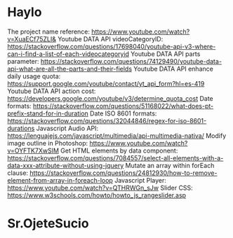 # Haylo

The project name reference: https://www.youtube.com/watch?v=XuaECf75ZLI& 
Youtube DATA API videoCategoryID: https://stackoverflow.com/questions/17698040/youtube-api-v3-where-can-i-find-a-list-of-each-videocategoryid 
Youtube DATA API parts parameter: https://stackoverflow.com/questions/74129490/youtube-data-api-what-are-all-the-parts-and-their-fields 
Youtube DATA API enhance daily usage quota: https://support.google.com/youtube/contact/yt_api_form?hl=es-419 
Youtube DATA API action cost: https://developers.google.com/youtube/v3/determine_quota_cost 
Date formats: https://stackoverflow.com/questions/51168022/what-does-pt-prefix-stand-for-in-duration
Date ISO 8601 formats: https://stackoverflow.com/questions/32044846/regex-for-iso-8601-durations
Javascript Audio API: https://lenguajejs.com/javascript/multimedia/api-multimedia-nativa/
Modify image outline in Photoshop: https://www.youtube.com/watch?v=OYFTK7XwSIM 
Get HTML elements by data component: https://stackoverflow.com/questions/7084557/select-all-elements-with-a-data-xxx-attribute-without-using-jquery 
Mutate an array within forEach clause: https://stackoverflow.com/questions/24812930/how-to-remove-element-from-array-in-foreach-loop 
Javascript Player: https://www.youtube.com/watch?v=QTHRWGn_sJw 
Slider CSS: https://www.w3schools.com/howto/howto_js_rangeslider.asp

# Sr.OjeteSucio
